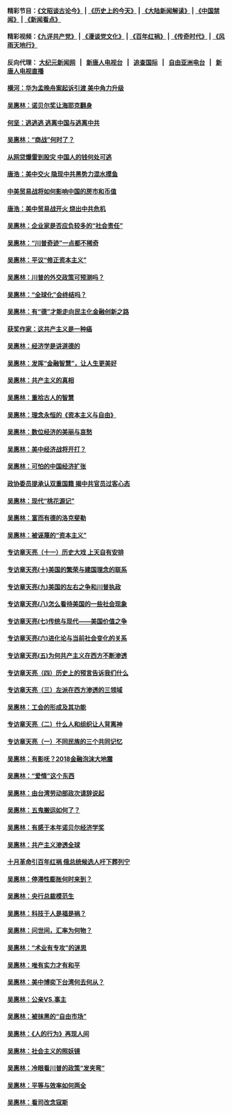 #### 精彩节目：[《文昭谈古论今》](http://45.76.220.221/wenzhao) | [《历史上的今天》](http://45.76.220.221/today-in-history) | [《大陆新闻解读》](http://45.76.220.221/ntdtv-comedy) | [《中国禁闻》](http://45.76.220.221/ntdtv-news) | [《新闻看点》](http://45.76.220.221/news-insight) 

 #### 精彩视频：[《九评共产党》](http://45.76.220.221:10000/videos/jiuping) | [《漫谈党文化》](http://45.76.220.221:10000/videos/mtdwh) | [《百年红祸》](http://45.76.220.221:10000/videos/bnhh) | [《传奇时代》](http://45.76.220.221:10000/videos/legend) | [《风雨天地行》](http://45.76.220.221:10000/videos/fytdx) 

 #### 反向代理： [大纪元新闻网](http://45.76.220.221:10080/) &nbsp;&nbsp;|&nbsp;&nbsp; [新唐人电视台](http://45.76.220.221:8000/) &nbsp;&nbsp;|&nbsp;&nbsp; [追查国际](http://45.76.220.221:10010/) &nbsp;&nbsp;|&nbsp;&nbsp; [自由亚洲电台](http://45.76.220.221:9800/) &nbsp;&nbsp;|&nbsp;&nbsp; [新唐人电视直播](http://45.76.220.221/) 

#### [横河：华为孟晚舟案起诉引渡 美中角力升级](../pages/nsc423/n11027230.md?t=02190937) 

#### [吴惠林：诺贝尔奖让海耶克翻身](../pages/nsc423/n10890049.md?t=02190937) 

#### [何坚：逃逃逃 逃离中国与逃离中共](../pages/nsc423/n10592891.md?t=02190937) 

#### [吴惠林：“商战”何时了？](../pages/nsc423/n10573558.md?t=02190937) 

#### [从网贷爆雷到股灾 中国人的钱何处可逃](../pages/nsc423/n10572800.md?t=02190937) 

#### [唐浩：美中交火 隐现中共黑势力混水摸鱼](../pages/nsc423/n10544040.md?t=02190937) 

#### [中美贸易战将如何影响中国的房市和币值](../pages/nsc423/n10543697.md?t=02190937) 

#### [唐浩：美中贸易战开火 烧出中共危机](../pages/nsc423/n10540126.md?t=02190937) 

#### [吴惠林：企业家是否应负较多的“社会责任”](../pages/nsc423/n10535022.md?t=02190937) 

#### [吴惠林：“川普奇迹”一点都不稀奇](../pages/nsc423/n10512808.md?t=02190937) 

#### [吴惠林：平议“修正资本主义”](../pages/nsc423/n10495724.md?t=02190937) 

#### [吴惠林：川普的外交政策可预测吗？](../pages/nsc423/n10462387.md?t=02190937) 

#### [吴惠林：“全球化”会终结吗？](../pages/nsc423/n10452838.md?t=02190937) 

#### [吴惠林：有“德”才能走向民主化金融创新之路](../pages/nsc423/n10432292.md?t=02190937) 

#### [获奖作家：这共产主义是一种癌](../pages/nsc423/n10431541.md?t=02190937) 

#### [吴惠林：经济学是讲道德的](../pages/nsc423/n10398014.md?t=02190937) 

#### [吴惠林：发挥“金融智慧”，让人生更美好](../pages/nsc423/n10375019.md?t=02190937) 

#### [吴惠林：共产主义的真相](../pages/nsc423/n10351394.md?t=02190937) 

#### [吴惠林：重拾古人的智慧](../pages/nsc423/n10337691.md?t=02190937) 

#### [吴惠林：理念永恒的《资本主义与自由》](../pages/nsc423/n10316274.md?t=02190937) 

#### [吴惠林：数位经济的美丽与哀愁](../pages/nsc423/n10292946.md?t=02190937) 

#### [吴惠林：美中经济战将开打？](../pages/nsc423/n10258825.md?t=02190937) 

#### [吴惠林：可怕的中国经济扩张](../pages/nsc423/n10219147.md?t=02190937) 

#### [政协委员提承认双重国籍 揭中共官员过客心态](../pages/nsc423/n10208809.md?t=02190937) 

#### [吴惠林：现代“桃花源记”](../pages/nsc423/n10185234.md?t=02190937) 

#### [吴惠林：富而有德的洛克斐勒](../pages/nsc423/n10142264.md?t=02190937) 

#### [吴惠林：被诬蔑的“资本主义”](../pages/nsc423/n10124816.md?t=02190937) 

#### [专访章天亮（十一）历史大戏 上天自有安排](../pages/nsc423/n10094905.md?t=02190937) 

#### [专访章天亮(十)美国的繁荣与建国理念的联系](../pages/nsc423/n10094899.md?t=02190937) 

#### [专访章天亮(九)美国的左右之争和川普执政](../pages/nsc423/n10094889.md?t=02190937) 

#### [专访章天亮(八)怎么看待美国的一些社会现象](../pages/nsc423/n10094857.md?t=02190937) 

#### [专访章天亮(七)传统与现代——美国价值之争](../pages/nsc423/n10093140.md?t=02190937) 

#### [专访章天亮(六)进化论与当前社会变化的关系](../pages/nsc423/n10092036.md?t=02190937) 

#### [专访章天亮(五)为何共产主义在西方不断渗透](../pages/nsc423/n10083620.md?t=02190937) 

#### [专访章天亮（四）历史上的预言告诉我们什么](../pages/nsc423/n10083606.md?t=02190937) 

#### [专访章天亮（三）左派在西方渗透的三领域](../pages/nsc423/n10081115.md?t=02190937) 

#### [吴惠林：工会的形成及其功能](../pages/nsc423/n10080633.md?t=02190937) 

#### [专访章天亮（二）什么人和组织让人背离神](../pages/nsc423/n10076637.md?t=02190937) 

#### [专访章天亮（一）不同民族的三个共同记忆](../pages/nsc423/n10074188.md?t=02190937) 

#### [吴惠林：有影呒？2018金融泡沫大地震](../pages/nsc423/n10040534.md?t=02190937) 

#### [吴惠林：“爱情”这个东西](../pages/nsc423/n10019423.md?t=02190937) 

#### [吴惠林：由台湾劳动部政次请辞说起](../pages/nsc423/n9979679.md?t=02190937) 

#### [吴惠林：五鬼搬运如何了？](../pages/nsc423/n9925338.md?t=02190937) 

#### [吴惠林：有感于本年诺贝尔经济学奖](../pages/nsc423/n9871883.md?t=02190937) 

#### [吴惠林：共产主义渗透全球](../pages/nsc423/n9812748.md?t=02190937) 

#### [十月革命引百年红祸 俄总统候选人吁下葬列宁](../pages/nsc423/n9810182.md?t=02190937) 

#### [吴惠林：停滞性膨胀何时来到？](../pages/nsc423/n9764136.md?t=02190937) 

#### [吴惠林：央行总裁模范生](../pages/nsc423/n9728134.md?t=02190937) 

#### [吴惠林：科技于人是福是祸？](../pages/nsc423/n9672982.md?t=02190937) 

#### [吴惠林：问世间，汇率为何物？](../pages/nsc423/n9621788.md?t=02190937) 

#### [吴惠林：“术业有专攻”的迷思](../pages/nsc423/n9580363.md?t=02190937) 

#### [吴惠林：唯有实力才有和平](../pages/nsc423/n9529599.md?t=02190937) 

#### [吴惠林：美中博奕下台湾何去何从？](../pages/nsc423/n9483598.md?t=02190937) 

#### [吴惠林：公亲VS.事主](../pages/nsc423/n9425637.md?t=02190937) 

#### [吴惠林：被抹黑的“自由市场”](../pages/nsc423/n9351545.md?t=02190937) 

#### [吴惠林：《人的行为》再现人间](../pages/nsc423/n9296339.md?t=02190937) 

#### [吴惠林：社会主义的照妖镜](../pages/nsc423/n9243460.md?t=02190937) 

#### [吴惠林：冷眼看川普的政策“发夹弯”](../pages/nsc423/n9120684.md?t=02190937) 

#### [吴惠林：平等与效率如何两全](../pages/nsc423/n9075430.md?t=02190937) 

#### [吴惠林：看司改念寇斯](../pages/nsc423/n9024915.md?t=02190937) 

